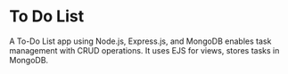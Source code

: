 # To Do List
 A To-Do List app using Node.js, Express.js, and MongoDB enables task management with CRUD operations. It uses EJS for views, stores tasks in MongoDB.
